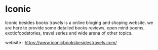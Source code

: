 # Iconic
Iconic besides books travels is a online bloging and shoping website. we are here to provide some detailed books reviews, open mind poems, exoticfoodstories, travel series and wide arena of other topics.

website : https://www.iconicbooksbesidestravels.com/
